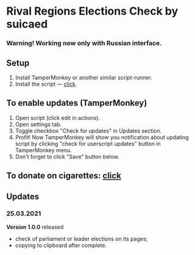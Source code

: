 # Rival Regions Elections Check by suicaed
### Warning! Working now only with Russian interface.

## Setup
1. Install TamperMonkey or another similar script-runner.
2. Install the script — [click](https://github.com/suicaed/RR_MessageSender/raw/main/script.user.js).

## To enable updates (TamperMonkey)
1. Open script (click edit in actions).
2. Open settings tab.
3. Toggle checkbox "Check for updates" in Updates section.
4. Profit! Now TamperMonkey will show you notification about updating script by clicking "check for userscript updates" button in TamperMonkey menu.
5. Don't forget to click "Save" button below.

## To donate on cigarettes: [click](https://rivalregions.com/#slide/profile/527398566)

## Updates

### 25.03.2021
**Version 1.0.0** released
- check of parliament or leader elections on its pages;
- copying to clipboard after complete.